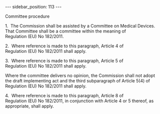 
<meta data-rh="true" name="docsearch:language" content="en">
<meta data-rh="true" name="docsearch:version" content="current">
<meta data-rh="true" name="docsearch:docusaurus_tag" content="docs-default-current">
        ---
sidebar_position: 113
---
           <p class="stitle-article-norm">Committee procedure</p>
   <p class="norm">1.&nbsp;&nbsp;The Commission shall be assisted by a 
Committee on Medical Devices. That Committee shall be a committee within
 the meaning of Regulation&nbsp;(EU)&nbsp;No&nbsp;182/2011.</p>
   <p class="norm">2.&nbsp;&nbsp;Where reference is made to this 
paragraph, Article&nbsp;4 of Regulation&nbsp;(EU)&nbsp;No&nbsp;182/2011 
shall apply.</p>
   <p class="norm">3.&nbsp;&nbsp;Where reference is made to this 
paragraph, Article&nbsp;5 of Regulation&nbsp;(EU)&nbsp;No&nbsp;182/2011 
shall apply.</p>
   <p class="norm">Where the committee delivers no opinion, the 
Commission shall not adopt the draft implementing act and the third 
subparagraph&nbsp;of Article&nbsp;5(4) of 
Regulation&nbsp;(EU)&nbsp;No&nbsp;182/2011 shall apply.</p>
   <p class="norm">4.&nbsp;&nbsp;Where reference is made to this 
paragraph, Article&nbsp;8 of Regulation&nbsp;(EU)&nbsp;No&nbsp;182/2011,
 in conjunction with Article&nbsp;4 or 5 thereof, as appropriate, shall 
apply.</p>